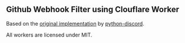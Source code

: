 ## Github Webhook Filter using Clouflare Worker

Based on the [original implementation]((https://github.com/python-discord/workers)) by [python-discord](https://github.com/python-discord/).

All workers are licensed under MIT.
